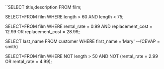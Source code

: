``SELECT title,description FROM film;

SELECT*FROM film WHERE length > 60 AND length < 75;

SELECT*FROM film WHERE rental_rate = 0.99 AND replacement_cost = 12.99 OR replacement_cost = 28.99;

SELECT last_name FROM customer WHERE first_name ='Mary' 
--(CEVAP = smith)

SELECT*FROM film WHERE NOT length > 50 AND NOT (rental_rate = 2.99 OR rental_rate = 4.99);
